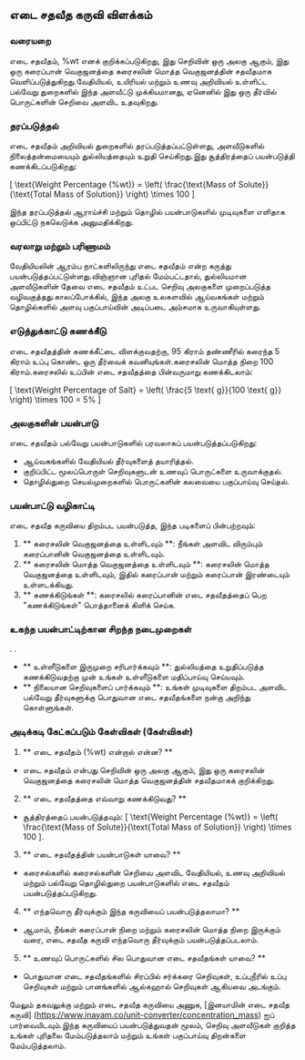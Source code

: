 ## எடை சதவீத கருவி விளக்கம்

### வரையறை
எடை சதவீதம், %wt எனக் குறிக்கப்படுகிறது, இது செறிவின் ஒரு அலகு ஆகும், இது ஒரு கரைப்பான் வெகுஜனத்தை கரைசலின் மொத்த வெகுஜனத்தின் சதவீதமாக வெளிப்படுத்துகிறது.வேதியியல், உயிரியல் மற்றும் உணவு அறிவியல் உள்ளிட்ட பல்வேறு துறைகளில் இந்த அளவீட்டு முக்கியமானது, ஏனெனில் இது ஒரு தீர்வில் பொருட்களின் செறிவை அளவிட உதவுகிறது.

### தரப்படுத்தல்
எடை சதவீதம் அறிவியல் துறைகளில் தரப்படுத்தப்பட்டுள்ளது, அளவீடுகளில் நிலைத்தன்மையையும் துல்லியத்தையும் உறுதி செய்கிறது.இது சூத்திரத்தைப் பயன்படுத்தி கணக்கிடப்படுகிறது:

\[ \text{Weight Percentage (%wt)} = \left( \frac{\text{Mass of Solute}}{\text{Total Mass of Solution}} \right) \times 100 \]

இந்த தரப்படுத்தல் ஆராய்ச்சி மற்றும் தொழில் பயன்பாடுகளில் முடிவுகளை எளிதாக ஒப்பிட்டு நகலெடுக்க அனுமதிக்கிறது.

### வரலாறு மற்றும் பரிணாமம்
வேதியியலின் ஆரம்ப நாட்களிலிருந்து எடை சதவீதம் என்ற கருத்து பயன்படுத்தப்பட்டுள்ளது.விஞ்ஞான புரிதல் மேம்பட்டதால், துல்லியமான அளவீடுகளின் தேவை எடை சதவீதம் உட்பட செறிவு அலகுகளை முறைப்படுத்த வழிவகுத்தது.காலப்போக்கில், இந்த அலகு உலகளவில் ஆய்வகங்கள் மற்றும் தொழில்களில் அளவு பகுப்பாய்வின் அடிப்படை அம்சமாக உருவாகியுள்ளது.

### எடுத்துக்காட்டு கணக்கீடு
எடை சதவீதத்தின் கணக்கீட்டை விளக்குவதற்கு, 95 கிராம் தண்ணீரில் கரைந்த 5 கிராம் உப்பு கொண்ட ஒரு தீர்வைக் கவனியுங்கள்.கரைசலின் மொத்த நிறை 100 கிராம்.கரைசலில் உப்பின் எடை சதவீதத்தை பின்வருமாறு கணக்கிடலாம்:

\[ \text{Weight Percentage of Salt} = \left( \frac{5 \text{ g}}{100 \text{ g}} \right) \times 100 = 5\% \]

### அலகுகளின் பயன்பாடு
எடை சதவீதம் பல்வேறு பயன்பாடுகளில் பரவலாகப் பயன்படுத்தப்படுகிறது:

- ஆய்வகங்களில் வேதியியல் தீர்வுகளைத் தயாரித்தல்.
- குறிப்பிட்ட மூலப்பொருள் செறிவுகளுடன் உணவுப் பொருட்களை உருவாக்குதல்.
- தொழில்துறை செயல்முறைகளில் பொருட்களின் கலவையை பகுப்பாய்வு செய்தல்.

### பயன்பாட்டு வழிகாட்டி
எடை சதவீத கருவியை திறம்பட பயன்படுத்த, இந்த படிகளைப் பின்பற்றவும்:

1. ** கரைசலின் வெகுஜனத்தை உள்ளிடவும் **: நீங்கள் அளவிட விரும்பும் கரைப்பானின் வெகுஜனத்தை உள்ளிடவும்.
2. ** கரைசலின் மொத்த வெகுஜனத்தை உள்ளிடவும் **: கரைசலின் மொத்த வெகுஜனத்தை உள்ளிடவும், இதில் கரைப்பான் மற்றும் கரைப்பான் இரண்டையும் உள்ளடக்கியது.
3. ** கணக்கிடுங்கள் **: கரைசலில் கரைப்பானின் எடை சதவீதத்தைப் பெற "கணக்கிடுங்கள்" பொத்தானைக் கிளிக் செய்க.

### உகந்த பயன்பாட்டிற்கான சிறந்த நடைமுறைகள்
.
.
- ** உள்ளீடுகளை இருமுறை சரிபார்க்கவும் **: துல்லியத்தை உறுதிப்படுத்த கணக்கிடுவதற்கு முன் உங்கள் உள்ளீடுகளை மதிப்பாய்வு செய்யவும்.
- ** நிலையான செறிவுகளைப் பார்க்கவும் **: உங்கள் முடிவுகளை திறம்பட அளவிட பல்வேறு தீர்வுகளுக்கு பொதுவான எடை சதவீதங்களை நன்கு அறிந்து கொள்ளுங்கள்.

### அடிக்கடி கேட்கப்படும் கேள்விகள் (கேள்விகள்)

1. ** எடை சதவீதம் (%wt) என்றால் என்ன? **
- எடை சதவீதம் என்பது செறிவின் ஒரு அலகு ஆகும், இது ஒரு கரைசலின் வெகுஜனத்தை கரைசலின் மொத்த வெகுஜனத்தின் சதவீதமாகக் குறிக்கிறது.

2. ** எடை சதவீதத்தை எவ்வாறு கணக்கிடுவது? **
- சூத்திரத்தைப் பயன்படுத்தவும்: \[ \text{Weight Percentage (%wt)} = \left( \frac{\text{Mass of Solute}}{\text{Total Mass of Solution}} \right) \times 100 \].

3. ** எடை சதவீதத்தின் பயன்பாடுகள் யாவை? **
- கரைசல்களில் கரைசல்களின் செறிவை அளவிட வேதியியல், உணவு அறிவியல் மற்றும் பல்வேறு தொழில்துறை பயன்பாடுகளில் எடை சதவீதம் பயன்படுத்தப்படுகிறது.

4. ** எந்தவொரு தீர்வுக்கும் இந்த கருவியைப் பயன்படுத்தலாமா? **
- ஆமாம், நீங்கள் கரைப்பான் நிறை மற்றும் கரைசலின் மொத்த நிறை இருக்கும் வரை, எடை சதவீத கருவி எந்தவொரு தீர்வுக்கும் பயன்படுத்தப்படலாம்.

5. ** உணவுப் பொருட்களில் சில பொதுவான எடை சதவீதங்கள் யாவை? **
- பொதுவான எடை சதவீதங்களில் சிரப்பில் சர்க்கரை செறிவுகள், உப்புநீரில் உப்பு செறிவுகள் மற்றும் பானங்களில் ஆல்கஹால் செறிவுகள் ஆகியவை அடங்கும்.

மேலும் தகவலுக்கு மற்றும் எடை சதவீத கருவியை அணுக, [இனயாமின் எடை சதவீத கருவி] (https://www.inayam.co/unit-converter/concentration_mass) ஐப் பார்வையிடவும்.இந்த கருவியைப் பயன்படுத்துவதன் மூலம், செறிவு அளவீடுகள் குறித்த உங்கள் புரிதலை மேம்படுத்தலாம் மற்றும் உங்கள் பகுப்பாய்வு திறன்களை மேம்படுத்தலாம்.